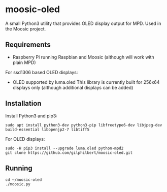 # moosic-oled
A small Python3 utility that provides OLED display output for MPD. Used in the Moosic project.

## Requirements
* Raspberry Pi running Raspbian and Moosic (although will work with plain MPD)

For ssd1306 based OLED displays:
* OLED supported by luma.oled
This library is currently built for 256x64 displays only (although additional displays can be added)

## Installation
Install Python3 and pip3:
```
sudo apt install python3-dev python3-pip libfreetype6-dev libjpeg-dev build-essential libopenjp2-7 libtiff5
```
For OLED displays:
```
sudo -H pip3 install --upgrade luma.oled python-mpd2
git clone https://github.com/gilphilbert/moosic-oled.git
```

## Running
```
cd ~/moosic-oled
./moosic.py
```
